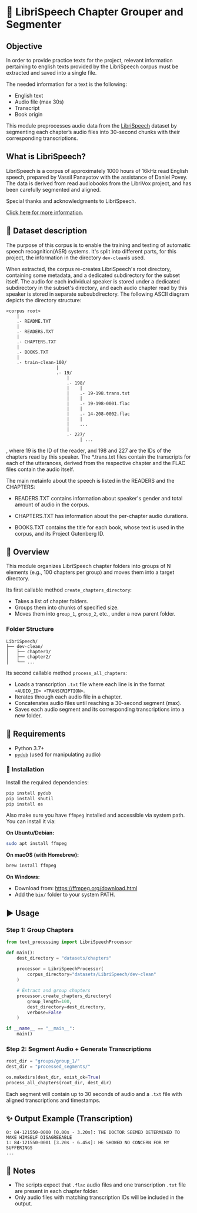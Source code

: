 # 📁 LibriSpeech Chapter Grouper and Segmenter

## Objective

In order to provide practice texts for the project, relevant information pertaining to english texts provided by the LibriSpeech corpus must be extracted and saved into a single file.

The needed information for a text is the following:

- English text
- Audio file (max 30s)
- Transcript
- Book origin

This module preprocesses audio data from the [LibriSpeech](http://www.openslr.org/12) dataset by segmenting each chapter’s audio files into 30-second chunks with their corresponding transcriptions.

## What is LibriSpeech?

LibriSpeech is a corpus of approximately 1000 hours of 16kHz read English speech, prepared by Vassil Panayotov with the assistance of Daniel Povey. The data is derived from read audiobooks from the LibriVox project, and has been carefully segmented and aligned.

Special thanks and acknowledgments to LibriSpeech.

[Click here for more information](https://www.openslr.org/12).

## 📂 Dataset description
The purpose of this corpus is to enable the training and testing of automatic speech recognition(ASR) systems. It's split into different parts, for this project, the information in the directory `dev-clean`is used.

When extracted, the corpus re-creates LibriSpeech's root directory, containing some metadata, and a dedicated subdirectory for the subset itself. The audio for each individual speaker is stored under a dedicated subdirectory in the subset's directory, and each audio chapter read by this speaker is stored in separate subsubdirectory. The following ASCII diagram depicts the directory structure:

```
<corpus root>
    |
    .- README.TXT
    |
    .- READERS.TXT
    |
    .- CHAPTERS.TXT
    |
    .- BOOKS.TXT
    |
    .- train-clean-100/
                   |
                   .- 19/
                       |
                       .- 198/
                       |    |
                       |    .- 19-198.trans.txt
                       |    |    
                       |    .- 19-198-0001.flac
                       |    |
                       |    .- 14-208-0002.flac
                       |    |
                       |    ...
                       |
                       .- 227/
                            | ...
```
, where 19 is the ID of the reader, and 198 and 227 are the IDs of the chapters
read by this speaker. The *.trans.txt files contain the transcripts for each
of the utterances, derived from the respective chapter and the FLAC files contain
the audio itself.

The main metainfo about the speech is listed in the READERS and the CHAPTERS:

- READERS.TXT contains information about speaker's gender and total amount of audio in the corpus.

- CHAPTERS.TXT has information about the per-chapter audio durations.

- BOOKS.TXT contains the title for each book, whose text is used in the corpus, and its Project Gutenberg ID.

## 📜 Overview

This module organizes LibriSpeech chapter folders into groups of N elements (e.g., 100 chapters per group) and moves them into a target directory.

Its first callable method `create_chapters_directory`:

- Takes a list of chapter folders.
- Groups them into chunks of specified size.
- Moves them into `group_1`, `group_2`, etc., under a new parent folder.

### Folder Structure

```
LibriSpeech/
├── dev-clean/
│   ├── chapter1/
│   ├── chapter2/
│   └── ...
```

Its second callable method `process_all_chapters`:

- Loads a transcription `.txt` file where each line is in the format `<AUDIO_ID> <TRANSCRIPTION>`.
- Iterates through each audio file in a chapter.
- Concatenates audio files until reaching a 30-second segment (max).
- Saves each audio segment and its corresponding transcriptions into a new folder.

## 🧪 Requirements

- Python 3.7+
- [`pydub`](https://github.com/jiaaro/pydub) (used for manipulating audio)

### 🔧 Installation

Install the required dependencies:

```bash
pip install pydub
pip install shutil
pip install os
```

Also make sure you have `ffmpeg` installed and accessible via system path. You can install it via:

**On Ubuntu/Debian:**

```bash
sudo apt install ffmpeg
```

**On macOS (with Homebrew):**

```bash
brew install ffmpeg
```

**On Windows:**

- Download from: https://ffmpeg.org/download.html
- Add the `bin/` folder to your system PATH.

## ▶️ Usage

### Step 1: Group Chapters

```python
from text_processing import LibriSpeechProcessor

def main():
    dest_directory = "datasets/chapters"
    
    processor = LibriSpeechProcessor(
        corpus_directory="datasets/LibriSpeech/dev-clean"
    )

    # Extract and group chapters
    processor.create_chapters_directory(
        group_length=100,
        dest_directory=dest_directory,
        verbose=False
    )

if __name__ == "__main__":
    main()
```

### Step 2: Segment Audio + Generate Transcriptions

```python
root_dir = "groups/group_1/"
dest_dir = "processed_segments/"

os.makedirs(dest_dir, exist_ok=True)
process_all_chapters(root_dir, dest_dir)
```

Each segment will contain up to 30 seconds of audio and a `.txt` file with aligned transcriptions and timestamps.

## ✨ Output Example (Transcription)

```
0: 84-121550-0000 [0.00s - 3.20s]: THE DOCTOR SEEMED DETERMINED TO MAKE HIMSELF DISAGREEABLE
1: 84-121550-0001 [3.20s - 6.45s]: HE SHOWED NO CONCERN FOR MY SUFFERINGS
...
```

## 📌 Notes

- The scripts expect that `.flac` audio files and one transcription `.txt` file are present in each chapter folder.
- Only audio files with matching transcription IDs will be included in the output.

